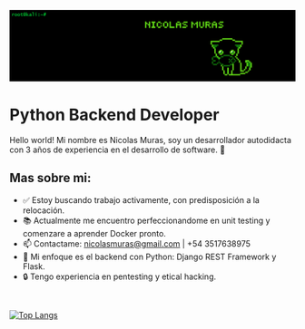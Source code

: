 ![alt text](https://github.com/NicolasMuras/NicolasMuras/blob/main/GitHub_Banner_v2.bmp?raw=true)

<h1>Python Backend Developer</h1>

Hello world! Mi nombre es Nicolas Muras, soy un desarrollador autodidacta con 3 años de experiencia en el desarrollo de software. 🌝

<h2>Mas sobre mi:</h2>

<ul>
<li><g-emoji class="g-emoji" alias="white_check_mark" fallback-src="https://github.githubassets.com/images/icons/emoji/unicode/2705.png">✅</g-emoji> Estoy buscando trabajo activamente, con predisposición a la relocación.</li>
<li><g-emoji class="g-emoji" alias="books" fallback-src="https://github.githubassets.com/images/icons/emoji/unicode/1f4da.png">📚</g-emoji> Actualmente me encuentro perfeccionandome en unit testing y comenzare a aprender Docker pronto.</li>
<li><g-emoji class="g-emoji" alias="mailbox" fallback-src="https://github.githubassets.com/images/icons/emoji/unicode/1f4eb.png">📫</g-emoji> Contactame: <a href="mailto:nicolasmuras@gmail.com">nicolasmuras@gmail.com</a> | +54 3517638975</li>
<li><g-emoji class="g-emoji" alias="blue_heart" fallback-src="https://github.githubassets.com/images/icons/emoji/unicode/1f499.png">💙</g-emoji> Mi enfoque es el backend con Python: Django REST Framework y Flask.</li>
<li>🔒</g-emoji> Tengo experiencia en pentesting y etical hacking.</li>
</ul><br>

[![Top Langs](https://github-readme-stats.vercel.app/api/top-langs/?username=NicolasMuras&layout=compact&theme=dark)](https://github.com/anuraghazra/github-readme-stats)
